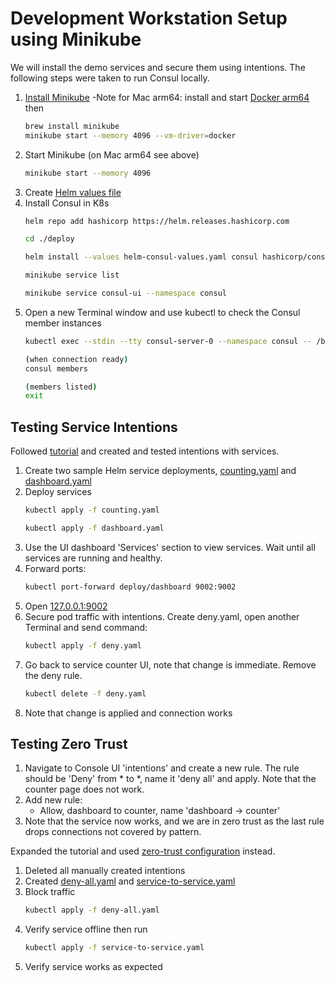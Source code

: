 # Development Workstation Setup using Minikube

We will install the demo services and secure them using intentions. The following steps were taken to run Consul locally.

1. [Install Minikube](https://k8s-docs.netlify.app/en/docs/tasks/tools/install-minikube/)
    -Note for Mac arm64: install and start [Docker arm64](https://desktop.docker.com/mac/main/arm64/Docker.dmg?utm_source=docker&utm_medium=webreferral&utm_campaign=dd-smartbutton&utm_location=module) then
    ```bash
    brew install minikube
    minikube start --memory 4096 --vm-driver=docker
    ```
1. Start Minikube (on Mac arm64 see above)
   ```bash
   minikube start --memory 4096
   ```
1. Create [Helm values file](./deploy/helm-consul-values.yaml)
1. Install Consul in K8s
    ```bash
    helm repo add hashicorp https://helm.releases.hashicorp.com
    
    cd ./deploy
    
    helm install --values helm-consul-values.yaml consul hashicorp/consul --create-namespace --namespace consul --version "0.43.0"
    
    minikube service list

    minikube service consul-ui --namespace consul
    ```
1. Open a new Terminal window and use kubectl to check the Consul member instances
    ```bash
    kubectl exec --stdin --tty consul-server-0 --namespace consul -- /bin/sh

    (when connection ready)
    consul members

    (members listed)
    exit
    ```

## Testing Service Intentions

Followed [tutorial](https://developer.hashicorp.com/consul/tutorials/kubernetes/kubernetes-minikube) and created and tested intentions with services.

1. Create two sample Helm service deployments, [counting.yaml](./deploy/counting.yaml) and [dashboard.yaml](./deploy/dashboard.yaml)
1. Deploy services
    ```bash
    kubectl apply -f counting.yaml

    kubectl apply -f dashboard.yaml
    ```
1. Use the UI dashboard 'Services' section to view services. Wait until all services are running and healthy.
1. Forward ports:
    ```bash
    kubectl port-forward deploy/dashboard 9002:9002
    ```
1. Open [127.0.0.1:9002](http://127.0.0.1:9002)
1. Secure pod traffic with intentions. Create deny.yaml, open another Terminal and send command:
    ```bash
    kubectl apply -f deny.yaml
    ```
1. Go back to service counter UI, note that change is immediate. Remove the deny rule.
    ```bash
    kubectl delete -f deny.yaml
    ```
1. Note that change is applied and connection works

## Testing Zero Trust

1. Navigate to Console UI 'intentions' and create a new rule. The rule should be 'Deny' from * to *, name it 'deny all' and apply. Note that the counter page does not work.
1. Add new rule:
    - Allow, dashboard to counter, name 'dashboard -> counter'
1. Note that the service now works, and we are in zero trust as the last rule drops connections not covered by pattern.

Expanded the tutorial and used [zero-trust configuration](https://developer.hashicorp.com/consul/tutorials/kubernetes-features/service-mesh-zero-trust-network) instead.

1. Deleted all manually created intentions
1. Created [deny-all.yaml](./deploy/deny-all.yaml) and [service-to-service.yaml](./deploy/service-to-service.yaml)
1. Block traffic
    ```bash
    kubectl apply -f deny-all.yaml
    ```
1. Verify service offline then run
    ```bash
    kubectl apply -f service-to-service.yaml
    ```
1. Verify service works as expected
